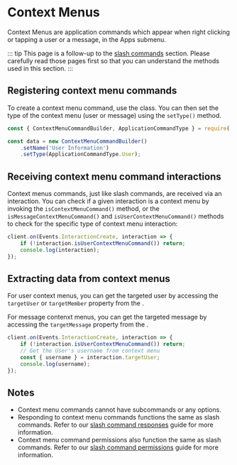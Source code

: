 # Context Menus

Context Menus are application commands which appear when right clicking or tapping a user or a message, in the Apps submenu.

::: tip
This page is a follow-up to the [slash commands](/slash-commands/advanced-creation.md) section. Please carefully read those pages first so that you can understand the methods used in this section.
:::

## Registering context menu commands

To create a context menu command, use the <DocsLink path="class/ContextMenuCommandBuilder" /> class. You can then set the type of the context menu (user or message) using the `setType()` method.

```js
const { ContextMenuCommandBuilder, ApplicationCommandType } = require('discord.js');

const data = new ContextMenuCommandBuilder()
	.setName('User Information')
	.setType(ApplicationCommandType.User);
```

## Receiving context menu command interactions

Context menus commands, just like slash commands, are received via an interaction. You can check if a given interaction is a context menu by invoking the `isContextMenuCommand()` method, or the `isMessageContextMenuCommand()` and `isUserContextMenuCommand()` methods to check for the specific type of context menu interaction:

```js {2}
client.on(Events.InteractionCreate, interaction => {
	if (!interaction.isUserContextMenuCommand()) return;
	console.log(interaction);
});
```

## Extracting data from context menus

For user context menus, you can get the targeted user by accessing the `targetUser` or `targetMember` property from the <DocsLink path="class/UserContextMenuInteraction" />.

For message contenxt menus, you can get the targeted message by accessing the `targetMessage` property from the <DocsLink path="class/MessageContextMenuInteraction" />.

```js {4}
client.on(Events.InteractionCreate, interaction => {
	if (!interaction.isUserContextMenuCommand()) return;
	// Get the User's username from context menu
	const { username } = interaction.targetUser;
	console.log(username);
});
```

## Notes

- Context menu commands cannot have subcommands or any options.
- Responding to context menu commands functions the same as slash commands. Refer to our [slash command responses](/interactions/slash-commands.md#responding-to-a-command) guide for more information.
- Context menu command permissions also function the same as slash commands. Refer to our [slash command permissions](/interactions/slash-commands.md#slash-command-permissions) guide for more information.